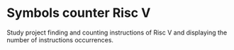 # Symbols counter Risc V
Study project finding and counting instructions of Risc V and displaying the number of instructions occurrences.
